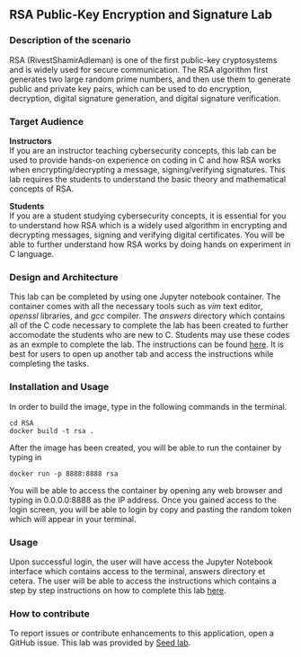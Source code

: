 ## RSA Public-Key Encryption and Signature Lab
### Description of the scenario
RSA (RivestShamirAdleman) is one of the first public-key cryptosystems and is widely used for secure communication. The RSA algorithm first generates two large random prime numbers, and then use them to generate public and private key pairs, which can be used to do encryption, decryption, digital signature generation, and digital signature verification.  
### Target Audience
**Instructors**  
If you are an instructor teaching cybersecurity concepts, this lab can be used to provide hands-on experience on coding in C and how RSA works when encrypting/decrypting a message, signing/verifying signatures. This lab requires the students to understand the basic theory and mathematical concepts of RSA.
  
**Students**  
If you are a student studying cybersecurity concepts, it is essential for you to understand how RSA which is a widely used algorithm in encrypting and decrypting messages, signing and verifying digital certificates. You will be able to further understand how RSA works by doing hands on experiment in C language. 

### Design and Architecture  
This lab can be completed by using one Jupyter notebook container. The container comes with all the necessary tools such as *vim* text editor, *openssl* libraries, and *gcc* compiler.
The *answers* directory which contains all of the C code necessary to complete the lab has been created to further accomodate the students who are new to C. Students may use these codes as an exmple to complete the lab. The instructions can be found [here](https://takahideiwai.github.io/Cryptography/03-rsaAns/index.html). It is best for users to open up another tab and access the instructions while completing the tasks. 

### Installation and Usage
In order to build the image, type in the following commands in the terminal. 
```source
cd RSA
docker build -t rsa .
```
After the image has been created, you will be able to run the container by typing in
```source
docker run -p 8888:8888 rsa
```
You will be able to access the container by opening any web browser and typing in 0.0.0.0:8888 as the IP address. Once you gained access to the login screen, you will be able to login by copy and pasting the random token which will appear in your terminal. 

### Usage  
Upon successful login, the user will have access the Jupyter Notebook interface which contains access to the terminal, answers directory et cetera. The user will be able to access the instructions which contains a step by step instructions on how to complete this lab [here](https://takahideiwai.github.io/Cryptography/03-rsaAns/index.html).
### How to contribute
To report issues or contribute enhancements to this application, open a GitHub issue.
This lab was provided by [Seed lab](http://www.cis.syr.edu/~wedu/seed/Labs_16.04/Crypto/Crypto_RSA/).

